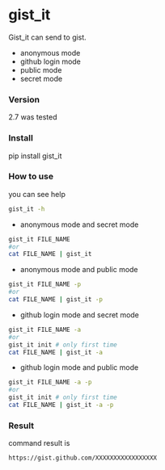 # gist_it

Gist_it can send to gist. 

  - anonymous mode
  - github login mode
  - public mode
  - secret mode

### Version
 2.7 was tested  
 
### Install
 pip install gist_it

### How to use
you can see help
```sh
gist_it -h
```
* anonymous mode and secret mode  
```sh
gist_it FILE_NAME
#or
cat FILE_NAME | gist_it
```
* anonymous mode and public mode  
```sh
gist_it FILE_NAME -p
#or
cat FILE_NAME | gist_it -p
```
* github login mode and secret mode  
```sh
gist_it FILE_NAME -a
#or
gist_it init # only first time
cat FILE_NAME | gist_it -a
```
* github login mode and public mode  
```sh
gist_it FILE_NAME -a -p
#or
gist_it init # only first time
cat FILE_NAME | gist_it -a -p
```
### Result
command result is 
```sh
https://gist.github.com/XXXXXXXXXXXXXXXXX
```
